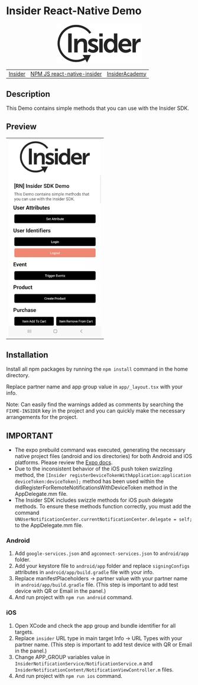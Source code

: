 # Insider React-Native Demo

<p align="center">
  <img src="assets/images/insider-logo-read-me.jpg">
  
  <table align="center">
    <tr>
      <td><a href="https://useinsider.com/"> Insider </a></td>
      <td><a href="https://www.npmjs.com/package/react-native-insider/"> NPM JS react-native-insider </a></td>
      <td><a href="https://academy.useinsider.com/docs/react-native-integration"> InsiderAcademy </a></td>
    </tr>
  </table>
</p>  

## Description

This Demo contains simple methods that you can use with the Insider SDK.

## Preview

<table align="center">
  <tbody>
    <tr>
      <td><img src="assets/images/android-preview.gif" width="250"></td>
    </tr>
  </tbody>
</table>


## Installation

Install all npm packages by running the `npm install` command in the home directory.

Replace partner name and app group value in `app/_layout.tsx` with your info.

Note: Can easily find the warnings added as comments by searching the `FIXME-INSIDER` key in the project and you can quickly make the necessary arrangements for the project.

## IMPORTANT

* The expo prebuild command was executed, generating the necessary native project files (android and ios directories) for both Android and iOS platforms. Please review the [Expo docs](https://docs.expo.dev/workflow/customizing/).
* Due to the inconsistent behavior of the iOS push token swizzling method, the `[Insider registerDeviceTokenWithApplication:application deviceToken:deviceToken];` method has been used within the didRegisterForRemoteNotificationsWithDeviceToken method in the AppDelegate.mm file.
* The Insider SDK includes swizzle methods for iOS push delegate methods. To ensure these methods function correctly, you must add the command `UNUserNotificationCenter.currentNotificationCenter.delegate = self;` to the AppDelegate.mm file.

### Android

1. Add `google-services.json` and `agconnect-services.json` to `android/app` folder.
2. Add your keystore file to `android/app` folder and replace `signingConfigs` attributes in `android/app/build.gradle` file with your info.
3. Replace manifestPlaceholders -> partner value with your partner name in `android/app/build.gradle` file. (This step is important to add test device with QR or Email in the panel.)
4. And run project with `npm run android` command.

### iOS

1. Open XCode and check the app group and bundle identifier for all targets.
2. Replace `insider` URL type in main target Info -> URL Types with your partner name. (This step is important to add test device with QR or Email in the panel.)
3. Change APP_GROUP variables value in `InsiderNotificationService/NotificationService.m` and `InsiderNotificationContent/NotificationViewController.m` files.
4. And run project with `npm run ios` command.
